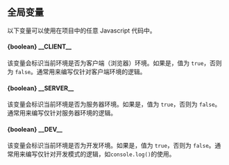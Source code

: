 ## 全局变量

以下变量可以使用在项目中的任意 Javascript 代码中。

#### {boolean} \_\_CLIENT__

该变量会标识当前环境是否为客户端（浏览器）环境。如果是，值为 `true`，否则为 `false`。通常用来编写仅针对客户端环境的逻辑。

#### {boolean} \_\_SERVER__

该变量会标识当前环境是否为服务器环境。如果是，值为 `true`，否则为 `false`。通常用来编写仅针对服务器环境的逻辑。

#### {boolean} \_\_DEV__

该变量会标识当前环境是否为开发环境。如果是，值为 `true`，否则为 `false`。通常用来编写仅针对开发模式的逻辑，如```console.log()```的使用。